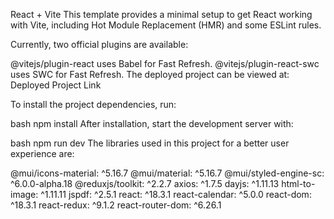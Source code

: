 React + Vite
This template provides a minimal setup to get React working with Vite, including Hot Module Replacement (HMR) and some ESLint rules.

Currently, two official plugins are available:

@vitejs/plugin-react uses Babel for Fast Refresh.
@vitejs/plugin-react-swc uses SWC for Fast Refresh.
The deployed project can be viewed at: Deployed Project Link

To install the project dependencies, run:

bash
npm install
After installation, start the development server with:

bash
npm run dev
The libraries used in this project for a better user experience are:

@mui/icons-material: ^5.16.7
@mui/material: ^5.16.7
@mui/styled-engine-sc: ^6.0.0-alpha.18
@reduxjs/toolkit: ^2.2.7
axios: ^1.7.5
dayjs: ^1.11.13
html-to-image: ^1.11.11
jspdf: ^2.5.1
react: ^18.3.1
react-calendar: ^5.0.0
react-dom: ^18.3.1
react-redux: ^9.1.2
react-router-dom: ^6.26.1
